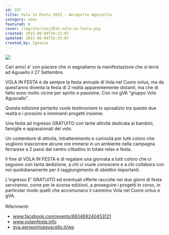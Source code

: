 ```yaml
---
id: 197
title: Vola in Festa 2015 - Aeroporto Aguscello
category: news
featured: 0
cover: /img/stories/2015-vola-in-festa.png
created: 2015-08-04T16:23:07
updated: 2015-08-04T16:23:07
created_by: Ignazio
---
```


<img class="float-start mr-3 w-[350px]" src="/img/stories/2015-vola-in-festa.png"/>

Cari amici e' con piacere che vi segnaliamo la manifestazione che si terrà ad Agusello il 27 Settembre.

VOLA IN FESTA è da sempre la festa annuale di Vola nel Cuore onlus, ma da quest’anno diventa la festa di 2 realtà apparentemente distanti, ma che di fatto sono molto vicine per spirito e passione. Con noi gVA “gruppo Volo Aguscello”.

Questa edizione pertanto vuole testimoniare lo sposalizio tra queste due realtà e i prossimi e imminenti progetti insieme.

Una festa ad ingresso GRATUITO con tante attività dedicata ai bambini, famiglie e appassionati del volo.

Un contenitore di attività, intrattenimento e curiosità per tutti coloro che vogliono trascorrere alcune ore immersi in un ambiente nella campagna ferrarese a 2 passi dal centro cittadino in totale relax e festa.

Il fine di VOLA IN FESTA è di regalare una giornata a tutti coloro che ci seguono con tanta dedizione, a chi ci vuole conoscere e a chi collabora con noi quotidianamente per il raggiungimento di obiettivi importanti.

L’ingresso E’ GRATUITO ed eventuali offerte raccolte nei due giorni di festa serviranno, come per le scorse edizioni, a proseguire i progetti in corso, in particolar modo quelli che accomunano il cammino Vola nel Cuore onlus e gVA.<br />
<br />
Riferimenti:

- <a href="http://www.webproxy.net/view?q=https%3A%2F%2Fwww.facebook.com%2Fevents%2F663469240453121%2F" target="_blank">www.facebook.com/events/663469240453121</a>
- <a href="http://www.webproxy.net/view?q=http%3A%2F%2Fwww.volainfesta.info%2F" target="_blank">www.volainfesta.info</a>
- <a href="http://www.webproxy.net/view?q=http%3A%2F%2Fgva.aeroportoaguscello.it%2Fwp%2F" target="_blank">gva.aeroportoaguscello.it/wp</a>
